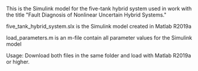 This is the Simulink model for the five-tank hybrid system used in work with the title "Fault Diagnosis of Nonlinear Uncertain Hybrid Systems."

five_tank_hybrid_system.slx is the Simulink model created in Matlab R2019a

load_parameters.m is an m-file contain all parameter values for the Simulink model

Usage: Download both files in the same folder and load with Matlab R2019a or higher.
